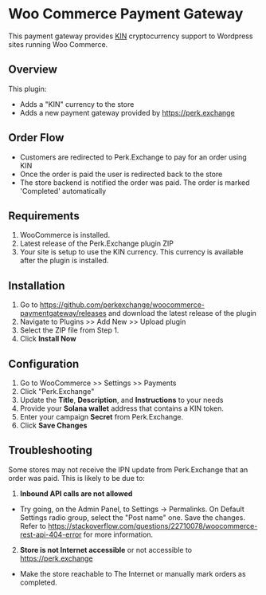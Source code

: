 # Woo Commerce Payment Gateway

This payment gateway provides [KIN](https://kin.org/) cryptocurrency support to Wordpress sites running Woo Commerce.

## Overview

This plugin:

* Adds a "KIN" currency to the store
* Adds a new payment gateway provided by https://perk.exchange

## Order Flow

* Customers are redirected to Perk.Exchange to pay for an order using KIN
* Once the order is paid the user is redirected back to the store
* The store backend is notified the order was paid. The order is marked 'Completed' automatically

## Requirements

1. WooCommerce is installed.
2. Latest release of the Perk.Exchange plugin ZIP
3. Your site is setup to use the KIN currency. This currency is available after the plugin is installed.

## Installation

1. Go to https://github.com/perkexchange/woocommerce-paymentgateway/releases and download the latest release of the plugin
2. Navigate to Plugins >> Add New >> Upload plugin
3. Select the ZIP file from Step 1.
4. Click **Install Now**

## Configuration

1. Go to WooCommerce >> Settings >> Payments
2. Click "Perk.Exchange"
3. Update the **Title**, **Description**, and **Instructions** to your needs
4. Provide your **Solana wallet** address that contains a KIN token.
5. Enter your campaign **Secret** from Perk.Exchange. 
6. Click **Save Changes**

## Troubleshooting

Some stores may not receive the IPN update from Perk.Exchange that an order was paid. This is likely to be due to:

1. **Inbound API calls are not allowed**
* Try going, on the Admin Panel, to Settings -> Permalinks. On Default Settings radio group, select the "Post name" one. Save the changes. Refer to https://stackoverflow.com/questions/22710078/woocommerce-rest-api-404-error for more information.
2. **Store is not Internet accessible** or not accessible to https://perk.exchange 
* Make the store reachable to The Internet or manually mark orders as completed.
